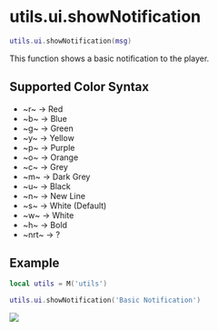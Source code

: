 # utils.ui.showNotification

```lua
utils.ui.showNotification(msg)
```
This function shows a basic notification to the player.

## Supported Color Syntax
- \~r~ → Red
- \~b~ → Blue
- \~g~ → Green
- \~y~ → Yellow
- \~p~ → Purple
- \~o~ → Orange
- \~c~ → Grey
- \~m~ → Dark Grey
- \~u~ → Black
- \~n~ → New Line
- \~s~ → White (Default)
- \~w~ → White
- \~h~ → Bold
- \~nrt~ → ?

## Example
```lua
local utils = M('utils')

utils.ui.showNotification('Basic Notification')
```
![](https://i.imgur.com/BwQFntI.png)